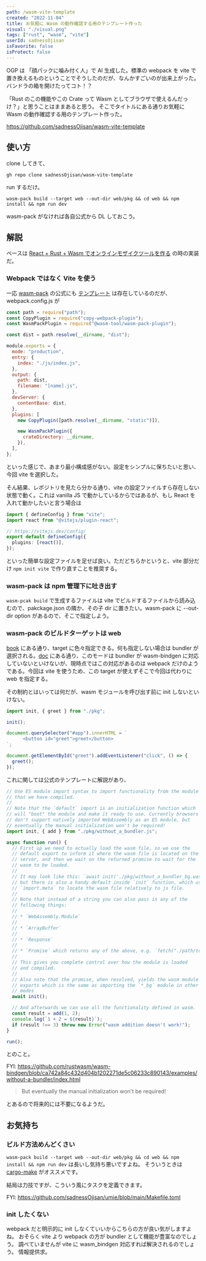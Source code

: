 ```yaml
---
path: /wasm-vite-template
created: "2022-11-04"
title: お気軽に Wasm の動作確認する用のテンプレート作った
visual: "./visual.png"
tags: ["rust", "wasm", "vite"]
userId: sadnessOjisan
isFavorite: false
isProtect: false
---
```


OGP は 「顔パックに噛み付く人」で AI 生成した。標準の webpack を vite で置き換えるものということでそうしたのだが、なんかすごいのが出来上がった。バンドラの箱を開けたってコト！？

「Rust のこの機能やこの Crate って Wasm としてブラウザで使えるんだっけ？」と思うことはままあると思う。
そこでタイトルにある通りお気軽に Wasm の動作確認する用のテンプレート作った。

<https://github.com/sadnessOjisan/wasm-vite-template>

## 使い方

clone してきて、

```
gh repo clone sadnessOjisan/wasm-vite-template
```

run するだけ。

```
wasm-pack build --target web --out-dir web/pkg && cd web && npm install && npm run dev
```

wasm-pack がなければ各自公式から DL しておこう。

## 解説

ベースは [React + Rust + Wasm でオンラインモザイクツールを作る](https://blog.ojisan.io/pwa-night) の時の実装だ。

### Webpack ではなく Vite を使う

一応 [wasm-pack](https://rustwasm.github.io/wasm-pack/) の公式にも [テンプレート](https://github.com/rustwasm/rust-webpack-template) は存在しているのだが、webpack.config.js が

```js
const path = require("path");
const CopyPlugin = require("copy-webpack-plugin");
const WasmPackPlugin = require("@wasm-tool/wasm-pack-plugin");

const dist = path.resolve(__dirname, "dist");

module.exports = {
  mode: "production",
  entry: {
    index: "./js/index.js",
  },
  output: {
    path: dist,
    filename: "[name].js",
  },
  devServer: {
    contentBase: dist,
  },
  plugins: [
    new CopyPlugin([path.resolve(__dirname, "static")]),

    new WasmPackPlugin({
      crateDirectory: __dirname,
    }),
  ],
};
```

といった感じで、あまり最小構成感がない。設定をシンプルに保ちたいと思い、今回 vite を選択した。

そん結果、レポジトリを見たら分かる通り、vite の設定ファイルすら存在しない状態で動く。これは vanilla JS で動かしているからではあるが、もし React を入れて動かしたいと言う場合は

```ts
import { defineConfig } from "vite";
import react from "@vitejs/plugin-react";

// https://vitejs.dev/config/
export default defineConfig({
  plugins: [react()],
});
```

といった簡単な設定ファイルを足せば良い。ただどちらかというと、vite 部分だけ `npm init vite` で作り直すことを推奨する。

### wasm-pack は npm 管理下に吐き出す

`wasm-pcak build` で生成するファイルは vite でビルドするファイルから読み込むので、pakckage.json の隣か、その子 dir に置きたい。wasm-pack に --out-dir option があるので、そこで指定しよう。

### wasm-pack のビルドターゲットは web

[book](https://rustwasm.github.io/wasm-pack/book/commands/build.html#target) にある通り、target に色々指定できる。何も指定しない場合は bundler が選択される。[doc](https://rustwasm.github.io/docs/wasm-bindgen/reference/deployment.html#bundlers) にある通り、このモードは bundler が wasm-bindgen に対応していないといけないが、現時点ではこの対応があるのは webpack だけのようである。今回は vite を使うため、この target が使えずそこで今回は代わりに web を指定する。

その制約とはいっては何だが、wasm モジュールを呼び出す前に init しないといけない。

```js
import init, { greet } from "./pkg";

init();

document.querySelector("#app").innerHTML = `
      <button id="greet">greet</button>
`;

document.getElementById("greet").addEventListener("click", () => {
  greet();
});
```

これに関しては公式のテンプレートに解説があり、

```js
// Use ES module import syntax to import functionality from the module
// that we have compiled.
//
// Note that the `default` import is an initialization function which
// will "boot" the module and make it ready to use. Currently browsers
// don't support natively imported WebAssembly as an ES module, but
// eventually the manual initialization won't be required!
import init, { add } from "./pkg/without_a_bundler.js";

async function run() {
  // First up we need to actually load the wasm file, so we use the
  // default export to inform it where the wasm file is located on the
  // server, and then we wait on the returned promise to wait for the
  // wasm to be loaded.
  //
  // It may look like this: `await init('./pkg/without_a_bundler_bg.wasm');`,
  // but there is also a handy default inside `init` function, which uses
  // `import.meta` to locate the wasm file relatively to js file.
  //
  // Note that instead of a string you can also pass in any of the
  // following things:
  //
  // * `WebAssembly.Module`
  //
  // * `ArrayBuffer`
  //
  // * `Response`
  //
  // * `Promise` which returns any of the above, e.g. `fetch("./path/to/wasm")`
  //
  // This gives you complete control over how the module is loaded
  // and compiled.
  //
  // Also note that the promise, when resolved, yields the wasm module's
  // exports which is the same as importing the `*_bg` module in other
  // modes
  await init();

  // And afterwards we can use all the functionality defined in wasm.
  const result = add(1, 2);
  console.log(`1 + 2 = ${result}`);
  if (result !== 3) throw new Error("wasm addition doesn't work!");
}

run();
```

とのこと。

FYI: <https://github.com/rustwasm/wasm-bindgen/blob/ca742a84c432d404b1202271de5c06233c890143/examples/without-a-bundler/index.html>

> But eventually the manual initialization won't be required!

とあるので将来的には不要になるようだ。

## お気持ち

### ビルド方法めんどくさい

`wasm-pack build --target web --out-dir web/pkg && cd web && npm install && npm run dev` は長いし気持ち悪いですよね。
そういうときは [cargo-make](https://github.com/sagiegurari/cargo-make) がオススメです。

結局は力技ですが、こういう風にタスクを定義できます。

FYI: https://github.com/sadnessOjisan/umie/blob/main/Makefile.toml

### init したくない

webpack だと明示的に init しなくていいからこちらの方が良い気がしますよね。
おそらく vite より webpack の方が bundler として機能が豊富なのでしょう。
調べていませんが vite に wasm_bindgen 対応すれば解決されるのでしょう。
情報提供求。
